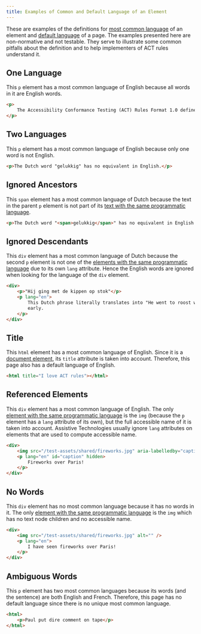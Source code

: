 ```yaml
---
title: Examples of Common and Default Language of an Element
---
```


These are examples of the definitions for [most common language][] of an element and [default language][] of a page. The examples presented here are non-normative and not testable. They serve to illustrate some common pitfalls about the definition and to help implementers of ACT rules understand it.

## One Language

This `p` element has a most common language of English because all words in it are English words.

```html
<p>
	The Accessibility Conformance Testing (ACT) Rules Format 1.0 defines a format for writing accessibility test rules.
</p>
```

## Two Languages

This `p` element has a most common language of English because only one word is not English.

```html
<p>The Dutch word "gelukkig" has no equivalent in English.</p>
```

## Ignored Ancestors

This `span` element has a most common language of Dutch because the text in the parent `p` element is not part of its [text with the same programmatic language][].

```html
<p>The Dutch word "<span>gelukkig</span>" has no equivalent in English.</p>
```

## Ignored Descendants

This `div` element has a most common language of Dutch because the second `p` element is not one of the [elements with the same programmatic language][] due to its own `lang` attribute. Hence the English words are ignored when looking for the language of the `div` element.

```html
<div>
	<p>"Hij ging met de kippen op stok"</p>
	<p lang="en">
		This Dutch phrase literally translates into "He went to roost with the chickens", but it means that he went to bed
		early.
	</p>
</div>
```

## Title

This `html` element has a most common language of English. Since it is a [document element][], its `title` attribute is taken into account. Therefore, this page also has a default language of English.

```html
<html title="I love ACT rules"></html>
```

## Referenced Elements

This `div` element has a most common language of English. The only [element with the same programmatic language][] is the `img` (because the `p` element has a `lang` attribute of its own), but the full accessible name of it is taken into account. Assistive Technologies usually ignore `lang` attributes on elements that are used to compute accessible name.

```html
<div>
	<img src="/test-assets/shared/fireworks.jpg" aria-labelledby="caption" />
	<p lang="en" id="caption" hidden>
		Fireworks over Paris!
	</p>
</div>
```

## No Words

This `div` element has no most common language because it has no words in it. The only [element with the same programmatic language][] is the `img` which has no text node children and no accessible name.

```html
<div>
	<img src="/test-assets/shared/fireworks.jpg" alt="" />
	<p lang="en">
		I have seen fireworks over Paris!
	</p>
</div>
```

## Ambiguous Words

This `p` element has two most common languages because its words (and the sentence) are both English and French. Therefore, this page has no default language since there is no unique most common language.

```html
<html>
	<p>Paul put dire comment on tape</p>
</html>
```

[most common language]: /glossary/#most-common-element-language 'Definition of Common Language of an Element'
[default language]: /glossary/#default-page-language 'Definition of Default Page Language'
[document element]: https://dom.spec.whatwg.org/#document-element 'DOM definition of Document Element'
[element with the same programmatic language]: /glossary/#text-same-language 'Definition of Elements With the Same Programmatic Language'
[elements with the same programmatic language]: /glossary/#text-same-language 'Definition of Elements With the Same Programmatic Language'
[text with the same programmatic language]: /glossary/#text-same-language 'Definition of Text With the Same Programmatic Language'
